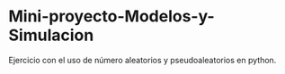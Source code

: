 # Mini-proyecto-Modelos-y-Simulacion
Ejercicio con el uso de número aleatorios y pseudoaleatorios en python.
